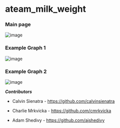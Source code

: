 # ateam_milk_weight


### Main page
![image](https://github.com/calvinsienatra/ateam_milk_weight/blob/master/screenshot_1.png)

### Example Graph 1 
![image](https://github.com/calvinsienatra/ateam_milk_weight/blob/master/screenshot_2.png)

### Example Graph 2
![image](https://github.com/calvinsienatra/ateam_milk_weight/blob/master/screenshot_3.png)

***Contributors***

  * Calvin Sienatra - https://github.com/calvinsienatra
  
  * Charlie Mrkvicka - https://github.com/cmrkvicka
  
  * Adam Shedivy - https://github.com/ajshedivy
